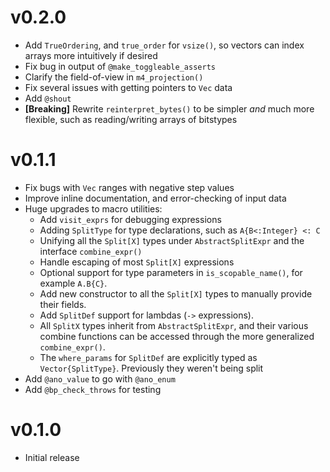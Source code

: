 # v0.2.0

* Add `TrueOrdering`, and `true_order` for `vsize()`, so vectors can index arrays more intuitively if desired
* Fix bug in output of `@make_toggleable_asserts`
* Clarify the field-of-view in `m4_projection()`
* Fix several issues with getting pointers to `Vec` data
* Add `@shout`
* **[Breaking]** Rewrite `reinterpret_bytes()` to be simpler *and* much more flexible, such as reading/writing arrays of bitstypes

# v0.1.1

* Fix bugs with `Vec` ranges with negative step values
* Improve inline documentation, and error-checking of input data
* Huge upgrades to macro utilities:
  * Add `visit_exprs` for debugging expressions
  * Adding `SplitType` for type declarations, such as `A{B<:Integer} <: C`
  * Unifying all the `Split[X]` types under `AbstractSplitExpr` and the interface `combine_expr()`
  * Handle escaping of most `Split[X]` expressions
  * Optional support for type parameters in `is_scopable_name()`, for example `A.B{C}`.
  * Add new constructor to all the `Split[X]` types to manually provide their fields.
  * Add `SplitDef` support for lambdas (`->` expressions).
  * All `SplitX` types inherit from `AbstractSplitExpr`, and their various combine functions can be accessed through the more generalized `combine_expr()`.
  * The `where_params` for `SplitDef` are explicitly typed as `Vector{SplitType}`. Previously they weren't being split
* Add `@ano_value` to go with `@ano_enum`
* Add `@bp_check_throws` for testing

# v0.1.0

* Initial release